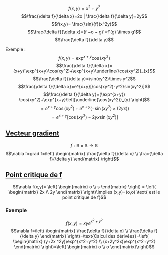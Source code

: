 $$f(x,y)=x^2+y^2$$
$$\frac{\delta f}{\delta x}=2x | \frac{\delta f}{\delta y}=2y$$
$$f(x,y)= \frac{\sin}{f}(x^2y)$$
$$\frac{\delta f}{\delta x}=(f ~o ~ g)'=f'(g) \times g'$$
$$\frac{\delta f}{\delta y}$$


Exemple : 
$$f(x,y)=\exp^{x+y}\cos(xy^2)$$
$$\frac{\delta f}{\delta x}=(x+y)'\exp^{x+y}\cos(xy^2)+\exp^{x+y}\underline{\cos(xy^2)}_{x}$$
$$\frac{\delta f}{\delta y}=\sin(xy^2)\times y^2$$
$$\frac{\delta f}{\delta x}=e^{x+y}[\cos(xy^2)-y^2\sin(xy^2)]$$
$$\frac{\delta f}{\delta y}=(\exp^{x+y}) \cos(xy^2)+\exp^{x+y}\left[\underline{\cos(xy^2)}_{y} \right]$$
$$=e^{x+y}\cos(xy^2)+e^{x+y}(-\sin(xy^2)\times(2yx))$$
$$=e^{x+y}\left[ \cos(xy^2)-2yx \sin(xy^2) \right]$$

## <u>Vecteur gradient</u>
$$f:\mathbb{R}\times \mathbb{R}\to\mathbb{R}$$
$$\nabla f=grad f=\left( \begin{matrix}
\frac{\delta f}{\delta x} \\
\frac{\delta f}{\delta y}
\end{matrix} \right)$$

## <u>Point critique de f</u>

$$\nabla f(x,y)= \left( \begin{matrix}
o \\
s
\end{matrix} \right) = \left( \begin{matrix}
2x \\
2y
\end{matrix} \right)\implies (x,y)=(o,o) \text{ est le point critique de f}$$


### Exemple

$$f(x,y)=xye^{x^2+y^2}$$
$$\nabla f=\left( \begin{matrix}
\frac{\delta f}{\delta x} \\
\frac{\delta f}{\delta y}
\end{matrix} \right)=\text{Calcul des dérivées}=\left( \begin{matrix}
(y+2x ^2y)\exp^{x^2+y^2} \\
(x+2y^2x)\exp^{x^2+y^2}
\end{matrix} \right)=\left( \begin{matrix}
o \\
o
\end{matrix}\right)$$
